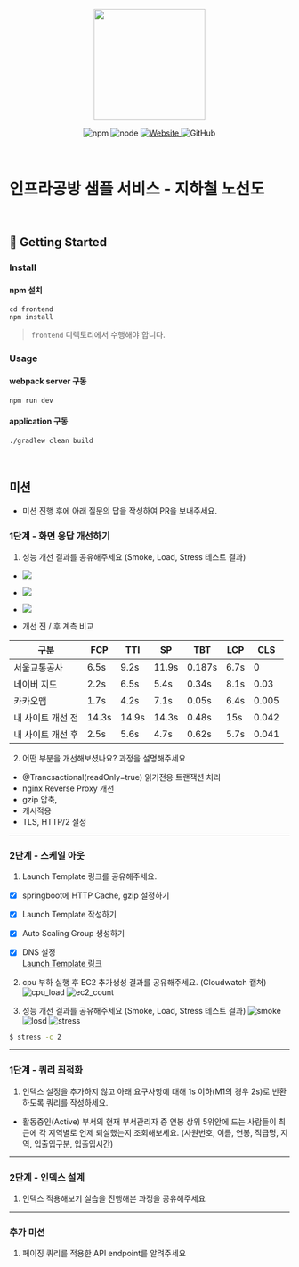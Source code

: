 <p align="center">
    <img width="200px;" src="https://raw.githubusercontent.com/woowacourse/atdd-subway-admin-frontend/master/images/main_logo.png"/>
</p>
<p align="center">
  <img alt="npm" src="https://img.shields.io/badge/npm-%3E%3D%205.5.0-blue">
  <img alt="node" src="https://img.shields.io/badge/node-%3E%3D%209.3.0-blue">
  <a href="https://edu.nextstep.camp/c/R89PYi5H" alt="nextstep atdd">
    <img alt="Website" src="https://img.shields.io/website?url=https%3A%2F%2Fedu.nextstep.camp%2Fc%2FR89PYi5H">
  </a>
  <img alt="GitHub" src="https://img.shields.io/github/license/next-step/atdd-subway-service">
</p>

<br>

# 인프라공방 샘플 서비스 - 지하철 노선도

<br>

## 🚀 Getting Started

### Install

#### npm 설치

```
cd frontend
npm install
```

> `frontend` 디렉토리에서 수행해야 합니다.

### Usage

#### webpack server 구동

```
npm run dev
```

#### application 구동

```
./gradlew clean build
```

<br>

## 미션

* 미션 진행 후에 아래 질문의 답을 작성하여 PR을 보내주세요.

### 1단계 - 화면 응답 개선하기

1. 성능 개선 결과를 공유해주세요 (Smoke, Load, Stress 테스트 결과)

* ![](log-test/smoke/ste%5B1/smoke_k6_after.png)
* ![](log-test/load/init/load_k6.png)
* ![](log-test/stress/init/stress_k6.png)

* 개선 전 / 후 계측 비교

| 구분         | FCP   | TTI   | SP    | TBT   | LCP  | CLS   |
|------------|-------|-------|-------|-------|------|-------|
| 서울교통공사     | 6.5s  | 9.2s  | 11.9s | 0.187s | 6.7s | 0     |
| 네이버 지도     | 2.2s  | 6.5s  | 5.4s  | 0.34s | 8.1s | 0.03  |
| 카카오맵       | 1.7s  | 4.2s  | 7.1s  | 0.05s | 6.4s | 0.005 |
| 내 사이트 개선 전 | 14.3s | 14.9s | 14.3s | 0.48s | 15s  | 0.042 |
| 내 사이트 개선 후 | 2.5s  | 5.6s  | 4.7s  | 0.62s | 5.7s | 0.041 |

2. 어떤 부분을 개선해보셨나요? 과정을 설명해주세요

* @Trancsactional(readOnly=true) 읽기전용 트랜잭션 처리
* nginx Reverse Proxy 개선
* gzip 압축,
* 캐시적용
* TLS, HTTP/2 설정

---

### 2단계 - 스케일 아웃

1. Launch Template 링크를 공유해주세요.

* [x] springboot에 HTTP Cache, gzip 설정하기
* [x] Launch Template 작성하기
* [x] Auto Scaling Group 생성하기
* [x] DNS 설정  
  [Launch Template 링크](https://ap-northeast-2.console.aws.amazon.com/ec2/v2/home?region=ap-northeast-2#LaunchTemplateDetails:launchTemplateId=lt-02f3ad26f57232498)


2. cpu 부하 실행 후 EC2 추가생성 결과를 공유해주세요. (Cloudwatch 캡쳐)
   ![cpu_load](log-test/cpu_load.png)
   ![ec2_count](log-test/ec2_count.png)

3. 성능 개선 결과를 공유해주세요 (Smoke, Load, Stress 테스트 결과)
   ![smoke](log-test/smoke/step2/smoke_k6.png)
   ![losd](log-test/load/step2/load_k6.png)
   ![stress](log-test/stress/step2/stress_k6.png)

```sh
$ stress -c 2
```

---

### 1단계 - 쿼리 최적화

1. 인덱스 설정을 추가하지 않고 아래 요구사항에 대해 1s 이하(M1의 경우 2s)로 반환하도록 쿼리를 작성하세요.

- 활동중인(Active) 부서의 현재 부서관리자 중 연봉 상위 5위안에 드는 사람들이 최근에 각 지역별로 언제 퇴실했는지 조회해보세요. (사원번호, 이름, 연봉, 직급명, 지역, 입출입구분, 입출입시간)

---

### 2단계 - 인덱스 설계

1. 인덱스 적용해보기 실습을 진행해본 과정을 공유해주세요

---

### 추가 미션

1. 페이징 쿼리를 적용한 API endpoint를 알려주세요
